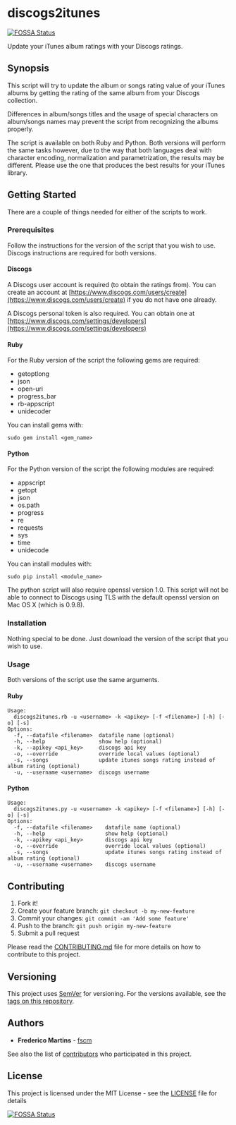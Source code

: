 # discogs2itunes
[![FOSSA Status](https://app.fossa.io/api/projects/git%2Bgithub.com%2Ffscm%2Fdiscogs2itunes.svg?type=shield)](https://app.fossa.io/projects/git%2Bgithub.com%2Ffscm%2Fdiscogs2itunes?ref=badge_shield)


Update your iTunes album ratings with your Discogs ratings.

## Synopsis

This script will try to update the album or songs rating value of your iTunes
albums by getting the rating of the same album from your Discogs collection.

Differences in album/songs titles and the usage of special characters on
album/songs names may prevent the script from recognizing the albums properly.

The script is available on both Ruby and Python. Both versions will perform the
same tasks however, due to the way that both languages deal with character
encoding, normalization and parametrization, the results may be different.
Please use the one that produces the best results for your iTunes library.

## Getting Started

There are a couple of things needed for either of the scripts to work.

### Prerequisites

Follow the instructions for the version of the script that you wish to use.
Discogs instructions are required for both versions.

#### Discogs

A Discogs user account is required (to obtain the ratings from). You can
create an account at [https://www.discogs.com/users/create](https://www.discogs.com/users/create)
if you do not have one already.

A Discogs personal token is also required. You can obtain one at
[https://www.discogs.com/settings/developers](https://www.discogs.com/settings/developers)


#### Ruby

For the Ruby version of the script the following gems are required:

* getoptlong
* json
* open-uri
* progress_bar
* rb-appscript
* unidecoder

You can install gems with:

```
sudo gem install <gem_name>
```

#### Python

For the Python version of the script the following modules are required:

* appscript
* getopt
* json
* os.path
* progress
* re
* requests
* sys
* time
* unidecode

You can install modules with:

```
sudo pip install <module_name>
```

The python script will also require openssl version 1.0. This script will not
be able to connect to Discogs using TLS with the default openssl version on
Mac OS X (which is 0.9.8).

### Installation

Nothing special to be done. Just download the version of the script that you
wish to use.

### Usage

Both versions of the script use the same arguments.

#### Ruby

```
Usage:
  discogs2itunes.rb -u <username> -k <apikey> [-f <filename>] [-h] [-o] [-s]
Options:
  -f, --datafile <filename>  datafile name (optional)
  -h, --help                 show help (optional)
  -k, --apikey <api_key>     discogs api key
  -o, --override             override local values (optional)
  -s, --songs                update itunes songs rating instead of album rating (optional)
  -u, --username <username>  discogs username
```

#### Python

```
Usage:
  discogs2itunes.py -u <username> -k <apikey> [-f <filename>] [-h] [-o] [-s]
Options:
  -f, --datafile <filename>    datafile name (optional)
  -h, --help                   show help (optional)
  -k, --apikey <api_key>       discogs api key
  -o, --override               override local values (optional)
  -s, --songs                  update itunes songs rating instead of album rating (optional)
  -u, --username <username>    discogs username
```

## Contributing

1. Fork it!
2. Create your feature branch: `git checkout -b my-new-feature`
3. Commit your changes: `git commit -am 'Add some feature'`
4. Push to the branch: `git push origin my-new-feature`
5. Submit a pull request

Please read the [CONTRIBUTING.md](CONTRIBUTING.md) file for more details on how
to contribute to this project.

## Versioning

This project uses [SemVer](http://semver.org/) for versioning. For the versions available, see the [tags on this repository](https://github.com/fscm/discogs2itunes/tags).

## Authors

* **Frederico Martins** - [fscm](https://github.com/fscm)

See also the list of [contributors](https://github.com/fscm/discogs2itunes/contributors) who participated in this project.

## License

This project is licensed under the MIT License - see the [LICENSE](LICENSE) file for details


[![FOSSA Status](https://app.fossa.io/api/projects/git%2Bgithub.com%2Ffscm%2Fdiscogs2itunes.svg?type=large)](https://app.fossa.io/projects/git%2Bgithub.com%2Ffscm%2Fdiscogs2itunes?ref=badge_large)